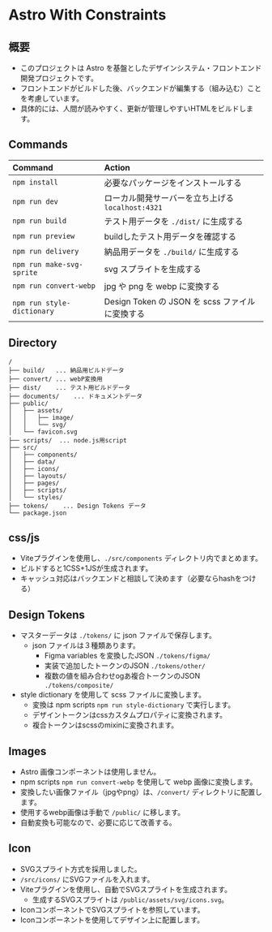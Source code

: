 # Astro With Constraints

## 概要

- このプロジェクトは Astro を基盤としたデザインシステム・フロントエンド開発プロジェクトです。
- フロントエンドがビルドした後、バックエンドが編集する（組み込む）ことを考慮しています。
- 具体的には、人間が読みやすく、更新が管理しやすいHTMLをビルドします。

## Commands

| Command                    | Action                                            |
| :------------------------- | :------------------------------------------------ |
| `npm install`              | 必要なパッケージをインストールする                |
| `npm run dev`              | ローカル開発サーバーを立ち上げる `localhost:4321` |
| `npm run build`            | テスト用データを `./dist/` に生成する             |
| `npm run preview`          | buildしたテスト用データを確認する                 |
| `npm run delivery`         | 納品用データを `./build/` に生成する              |
| `npm run make-svg-sprite`  | svg スプライトを生成する                          |
| `npm run convert-webp`     | jpg や png を webp に変換する                     |
| `npm run style-dictionary` | Design Token の JSON を scss ファイルに変換する   |

## Directory

```text
/
├── build/   ... 納品用ビルドデータ
├── convert/ ... webP変換用
├── dist/    ... テスト用ビルドデータ
├── documents/    ... ドキュメントデータ
├── public/
│   ├── assets/
│   │   ├── image/
│   │   └── svg/
│   └── favicon.svg
├── scripts/  ... node.js用script
├── src/
│   ├── components/
│   ├── data/
│   ├── icons/
│   ├── layouts/
│   ├── pages/
│   ├── scripts/
│   └── styles/
├── tokens/    ... Design Tokens データ
└── package.json
```

## css/js

- Viteプラグインを使用し、`./src/components` ディレクトリ内でまとめます。
- ビルドすると1CSS+1JSが生成されます。
- キャッシュ対応はバックエンドと相談して決めます（必要ならhashをつける）

## Design Tokens

- マスターデータは `./tokens/` に json ファイルで保存します。
  - json ファイルは３種類あります。
    - Figma variables を変換したJSON `./tokens/figma/`
    - 実装で追加したトークンのJSON `./tokens/other/`
    - 複数の値を組み合わせogあ複合トークンのJSON `./tokens/composite/`
- style dictionary を使用して scss ファイルに変換します。
  - 変換は npm scripts `npm run style-dictionary` で実行します。
  - デザイントークンはcssカスタムプロパティに変換されます。
  - 複合トークンはscssのmixinに変換されます。

## Images

- Astro 画像コンポーネントは使用しません。
- npm scripts `npm run convert-webp` を使用して webp 画像に変換します。
- 変換したい画像ファイル（jpgやpng）は、`/convert/` ディレクトリに配置します。
- 使用するwebp画像は手動で `/public/` に移します。
- 自動変換も可能なので、必要に応じて改善する。

## Icon

- SVGスプライト方式を採用しました。
- `/src/icons/` にSVGファイルを入れます。
- Viteプラグインを使用し、自動でSVGスプライトを生成されます。
  - 生成するSVGスプライトは `/public/assets/svg/icons.svg`。
- IconコンポーネントでSVGスプライトを参照しています。
- Iconコンポーネントを使用してデザイン上に配置します。
